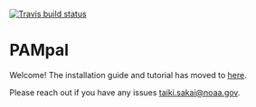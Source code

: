 <!-- badges: start -->
[![Travis build status](https://app.travis-ci.com/TaikiSan21/PAMpal.svg?branch=master)](https://app.travis-ci.com/TaikiSan21/PAMpal)
<!-- badges: end -->

# PAMpal

Welcome! The installation guide and tutorial has moved to [here](https://taikisan21.github.io/PAMpal/).

Please reach out if you have any issues [taiki.sakai@noaa.gov](mailto:taiki.sakai@noaa.gov).

